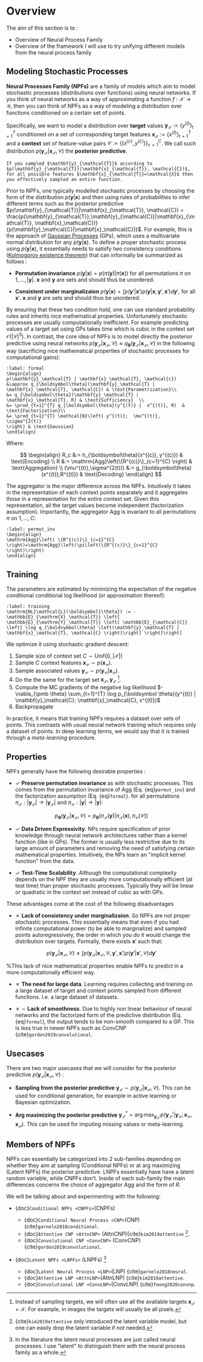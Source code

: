 # Overview 

The aim of this section is to :
* Overview of Neural Process Family
* Overview of the framework I will use to try unifying different models from the neural process family

## Modeling Stochastic Processes

**Neural Processes Family (NPFs)** are a family of models which aim to model stochastic processes (distributions over functions) using neural networks.
If you think of neural networks as a way of approximating a function $f : \mathcal{X} \to \mathcal{Y}$, then you can think of NPFs as a way of modeling a distribution over functions conditioned on a certain set of points.

Specifically, we want to model a distribution over **target** values $\mathbf{y}_{\mathcal{T}} := \{y^{(t)}\}_{t=1}^T$ conditioned on a set of corresponding target features $\mathbf{x}_{\mathcal{T}} := \{x^{(t)}\}_{t=1}^T$ and a **context** set of feature-value pairs $\mathcal{C} := \{(x^{(c)}, y^{(c)})\}_{c=1}^C$.
We call such distribution $p(\mathbf{y}_{\mathcal{T}}|\mathbf{x}_{\mathcal{T}}, \mathcal{C})$ the **posterior predictive**.

```{note}
If you sampled $\mathbf{y}_{\mathcal{T}}$ according to $p(\mathbf{y}_{\mathcal{T}}|\mathbf{x}_{\mathcal{T}}, \mathcal{C})$, for all possible features $\mathbf{x}_{\mathcal{T}}=\mathcal{X}$ then you effectively sampled an entire function.
```

Prior to NPFs, one typically modelled stochastic processes by choosing the form of the distribution $p(\mathbf{y}|\mathbf{x})$ and then using rules of probabilities to infer different terms such as the posterior predictive $p(\mathbf{y}_{\mathcal{T}}|\mathbf{x}_{\mathcal{T}}, \mathcal{C}) = \frac{p(\mathbf{y}_{\mathcal{T}},\mathbf{y}_{\mathcal{C}}|\mathbf{x}_{\mathcal{T}}, \mathbf{x}_\mathcal{C})}{p(\mathbf{y}_\mathcal{C}|\mathbf{x}_\mathcal{C})}$.
For example, this is the approach of [Gaussian Processes](https://distill.pub/2019/visual-exploration-gaussian-processes/) (GPs), which uses a multivariate normal distribution for any $p(\mathbf{y}|\mathbf{x})$.
To define a proper stochastic process using $p(\mathbf{y}|\mathbf{x})$, it essentially needs to satisfy two consistency conditions ([Kolmogorov existence theorem](https://en.wikipedia.org/wiki/Kolmogorov_extension_theorem)) that can informally be summarized as follows :

* **Permutation invariance** 
$p(\mathbf{y}|\mathbf{x})=p(\pi(\mathbf{y})|\pi(\mathbf{x}))$ for all permutations $\pi$ on $1, ..., |\mathbf{y}|$. $\mathbf{x}$ and $\mathbf{y}$ are sets and should thus be unordered.

* **Consistent under marginalizaion** 
$p(\mathbf{y}|\mathbf{x})= \int p(\mathbf{y}'|\mathbf{x}') p(\mathbf{y}|\mathbf{x},\mathbf{y}',\mathbf{x}') d\mathbf{y}'$, for all $\mathbf{x}'$. 
$\mathbf{x}$ and $\mathbf{y}$ are sets and should thus be unordered.

By ensuring that these two condition hold, one can use standard probability rules and inherits nice mathematical properties. 
Unfortunately stochastic processes are usually computationally inefficient.
For example predicting values of a target set using GPs takes time which is cubic in the context set $\mathcal{O}(|\mathcal{C}|^3)$.
In contrast, the core idea of NPFs is to model directly the posterior predictive using neural networks $p( \mathbf{y}_{\mathcal{T}} | \mathbf{x}_{\mathcal{T}}, \mathcal{C}) \approx q_{\boldsymbol \theta}(\mathbf{y}_{\mathcal{T}}  | \mathbf{x}_{\mathcal{T}}, \mathcal{C})$ in the following way (sacrificing nice mathematical properties of stochastic processes for computational gains):

```{math}
:label: formal
\begin{align}
p(\mathbf{y}_\mathcal{T} | \mathbf{x}_\mathcal{T}, \mathcal{c}) 
&\approx q_{\boldsymbol\theta}(\mathbf{y}_\mathcal{T} | \mathbf{x}_\mathcal{T}, \mathcal{C}) & \text{Parametrization}\\
&= q_{\boldsymbol\theta}(\mathbf{y}_\mathcal{T} | \mathbf{x}_\mathcal{T}, R) & \text{Sufficiency}  \\
&= \prod_{t=1}^{T} q_{\boldsymbol\theta}(y^{(t)} |  x^{(t)}, R)  & \text{Factorization}\\
&= \prod_{t=1}^{T} \mathcal{N}\left( y^{(t)};  \mu^{(t)},
\sigma^{2(t)}
\right) & \text{Gaussian} 
\end{align}
```

Where:

$$
\begin{align}
R_c 
&:= h_{\boldsymbol\theta}(x^{(c)}, y^{(c)}) & \text{Encoding} \\
R 
&:= \mathrm{Agg}\left(\{R^{(c)}\}_{c=1}^{C} \right) & \text{Aggregation} \\ 
(\mu^{(t)},\sigma^{2(t)}) 
&:= g_{\boldsymbol\theta}(x^{(t)},R^{(t)}) & \text{Decoding}  
\end{align}
$$

The aggregator is the major difference across the NPFs. Intuitively it takes in the representation of each context points separately and it aggregates those in a representation for the entire context set. Given this representation, all the target values become independent (factorization assumption).
Importantly, the aggregator $\mathrm{Agg}$ is invariant to all permutations $\pi$ on $1, ..., C$: 

```{math}
:label: permut_inv
\begin{align}
\mathrm{Agg}\left( \{R^{(c)}\}_{c=1}^{C} \right)=\mathrm{Agg}\left(\pi\left(\{R^{(c)}\}_{c=1}^{C} \right)\right) 
\end{align}
```

## Training

The parameters are estimated by minimizing the expectation of the negative conditional conditional log likelihood (or approximation thereof):

```{math}
:label: training
\mathrm{NL}\mathcal{L}(\boldsymbol{\theta}) := -\mathbb{E}_{\mathrm{X}_\mathcal{T}} \left[ \mathbb{E}_{\mathrm{Y}_\mathcal{T}} \left[ \mathbb{E}_{\mathcal{C}} \left[ \log q_{\boldsymbol\theta} \left(\mathbf{y}_\mathcal{T} | \mathbf{x}_\mathcal{T}, \mathcal{C} \right)\right] \right]\right]
```

We optimize it using stochastic gradient descent:

1. Sample size of context set $C \sim \mathrm{Unif}(0,|\mathcal{X}|)$
2. Sample $C$ context features $\mathbf{x}_{\mathcal{C}} \sim p(\mathbf{x}_{\mathcal{C}})$. 
3. Sample associated values $\mathbf{y}_{\mathcal{C}} \sim p(\mathbf{y}_{\mathcal{C}} | \mathbf{x}_{\mathcal{C}})$.
4. Do the the same for the target set $\mathbf{x}_{\mathcal{T}},\mathbf{y}_{\mathcal{T}}$ [^sampleTargets]. 
5. Compute the MC gradients of the negative log likelihood $- \nabla_{\pmb \theta} \sum_{t=1}^{T} \log p_{\boldsymbol \theta}(y^{(t)} | \mathbf{y}_\mathcal{C}; \mathbf{x}_\mathcal{C}, x^{(t)})$ 
6. Backpropagate


In practice, it means that training NPFs requires a dataset over sets of points.
This contrasts with usual neural network training which requires only a dataset of points.
In deep learning terms, we would say that it is trained through a *meta-learning* procedure.

## Properties

NPFs generally have the following desirable properties :

* &#10003; **Preserve permutation invariance** as with stochastic processes. This comes from the permutation invariance of $\mathrm{Agg}$ (Eq. {eq}`permut_inv`) and the factorization assumption (Eq. {eq}`formal`).
 for all permutations $\pi_{\mathcal{T}}: |\mathbf{y}_{\mathcal{T}}| \to |\mathbf{y}_{\mathcal{T}}|$ and $\pi_{\mathcal{C}}: |\mathbf{y}| \to |\mathbf{y}|$:

$$
p_{\boldsymbol \theta}(\mathbf{y}_{\mathcal{T}}  | \mathbf{x}_{\mathcal{T}}, \mathcal{C}) = p_{\boldsymbol \theta}(\pi_{\mathcal{T}}(\mathbf{y})|\pi_{\mathcal{T}}(\mathbf{x}), \pi_{\mathcal{C}}(\mathcal{C}))
$$

* &#10003; **Data Driven Expressivity**. NPs require specification of prior knowledge through neural network architectures rather than a kernel function (like in GPs).
The former is usually less restrictive due to its large amount of parameters and removing the need of satisfying certain mathematical properties. 
Intuitively, the NPs learn an "implicit kernel function" from the data.

* &#10003; **Test-Time Scalability**. Although the computational complexity depends on the NPF they are usually more computationally efficient (at test time) than proper stochastic processes. 
Typically they will be linear or quadratic in the context set instead of cubic as with GPs.

These advantages come at the cost of the following disadvantages

* &#10007; **Lack of consistency under marginalizaion**. So NPFs are not proper stochastic processes. 
This essentially means that even if you had infinite computational power (to be able to marginalize) and sampled points autoregressively, the order in which you do it would change the distribution over targets.
Formally, there exists $\mathbf{x}'$ such that:

$$
p(\mathbf{y}_{\mathcal{T}}|\mathbf{x}_{\mathcal{T}}, \mathcal{C}) \neq \int p(\mathbf{y}_{\mathcal{T}}|\mathbf{x}_{\mathcal{T}}, \mathcal{C},\mathbf{y}',\mathbf{x}')  
p(\mathbf{y}'|\mathbf{x}', \mathcal{C}) d\mathbf{y}'
$$

%This lack of nice mathematical properties enable NPFs to predict in a more computationally efficient way.

* &#10007; **The need for large data**. Learning requires collecting and training on a large dataset of target and context points sampled from different functions. I.e. a large dataset of datasets.

* &#10007; $\sim$ **Lack of smoothness**. Due to highly non linear behaviour of neural networks and the factorized form of the predictive distribution (Eq. {eq}`formal`), the output tends to be non-smooth compared to a GP.
This is less true in newer NPFs such as ConvCNP {cite}`gordon2019convolutional`.


## Usecases

There are two major usecases that we will consider for the posterior predictive $p(\mathbf{y}_{\mathcal{T}}|\mathbf{x}_{\mathcal{T}}, \mathcal{C})$ :

* **Sampling from the posterior predictive** $\mathbf{y}_{\mathcal{T}} \sim p(\mathbf{y}_{\mathcal{T}}|\mathbf{x}_{\mathcal{T}}, \mathcal{C})$.
This can be used for conditional generation, for example in active learning or Bayesian optimization.

* **Arg maximizing the posterior predictive** $\mathbf{y}_\mathcal{T}^* = \arg \max_{\mathbf{y}_\mathcal{T}'} p( \mathbf{y}_\mathcal{T}' | \mathbf{y}_\mathcal{C}; \mathbf{x}_\mathcal{C}, \mathbf{x}_\mathcal{T})$.
This can be used for imputing missing values or meta-learning.


## Members of NPFs

NPFs can essentially be categorized into 2 sub-families depending on whether they aim at sampling (Conditional NPFs) or at arg maximizing (Latent NPFs) the posterior predictive.
LNPFs essentially have have a latent random variable, while CNPFs don't.
Inside of each sub-family the main differences concerns the choice of aggregator $\mathrm{Agg}$ and the form of $R$.

We will be talking about and experimenting with the following:

* {doc}`Conditional NPFs <CNPFs>`(CNPFs)

    * {doc}`Conditional Neural Process <CNP>`(CNP) {cite}`garnelo2018conditional`.
    * {doc}`Attentive CNP <AttnCNP>` (AttnCNP){cite}`kim2019attentive` [^AttnCNP]. 
    * {doc}`Convolutional CNP <ConvCNP>` (ConvCNP) {cite}`gordon2019convolutional`. 

* {doc}`Latent NPFs <LNPFs>` (LNPFs) [^LNPs] 

    * {doc}`Latent Neural Process <LNP>`(LNP) {cite}`garnelo2018neural`.
    * {doc}`Attentive LNP <AttnLNP>`(AttnLNP) {cite}`kim2019attentive`. 
    * {doc}`Convolutional LNP <ConvLNP>`(ConvLNP) {cite}`foong2020convnp`. 



[^sampleTargets]: Instead of sampling targets, we will often use all the available targets $\mathbf{x}_\mathcal{T} = \mathcal{X}$. For example, in images the targets will usually be all pixels.

[^AttnCNP]: {cite}`kim2019attentive` only introduced the latent variable model, but one can easily drop the latent variable if not needed.

[^LNPs]: In the literature the latent neural processes are just called neural processes. I use "latent" to distinguish them with the neural process family as a whole.